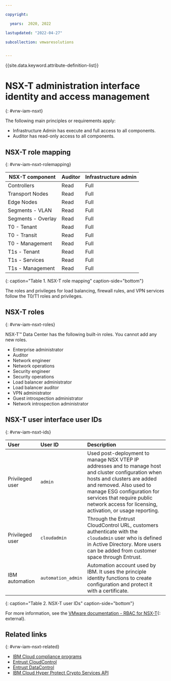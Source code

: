 ```yaml
---

copyright:

  years:  2020, 2022

lastupdated: "2022-04-27"

subcollection: vmwaresolutions


---
```


{{site.data.keyword.attribute-definition-list}}

# NSX-T administration interface identity and access management
{: #vrw-iam-nsxt}

The following main principles or requirements apply:
* Infrastructure Admin has execute and full access to all components.
* Auditor has read-only access to all components.

## NSX-T role mapping
{: #vrw-iam-nsxt-rolemapping}

NSX-T component | Auditor | Infrastructure admin |
--------------- |-------- |--------------------- |
Controllers     | Read | Full |
Transport Nodes | Read | Full |
Edge Nodes      | Read | Full |
Segments - VLAN | Read | Full |
Segments - Overlay | Read | Full |
T0 - Tenant     | Read | Full |
T0 - Transit    | Read| Full |
T0 - Management | Read | Full |
T1s - Tenant    | Read | Full |
T1s - Services | Read | Full |
T1s - Management | Read | Full |
{: caption="Table 1. NSX-T role mapping" caption-side="bottom"}

The roles and privileges for load balancing, firewall rules, and VPN services follow the T0/T1 roles and privileges.

## NSX-T roles
{: #vrw-iam-nsxt-roles}

NSX-T™ Data Center has the following built-in roles. You cannot add any new roles.
* Enterprise administrator
* Auditor
* Network engineer
* Network operations
* Security engineer
* Security operations
* Load balancer administrator
* Load balancer auditor
* VPN administrator
* Guest introspection administrator
* Network introspection administrator

## NSX-T user interface user IDs
{: #vrw-iam-nsxt-ids}

| User     | User ID      | Description |
|:---------|:-------------|:------------|
| Privileged user | `admin` | Used post-deployment to manage NSX VTEP IP addresses and to manage host and cluster configuration when hosts and clusters are added and removed. Also used to manage ESG configuration for services that require public network access for licensing, activation, or usage reporting. |
| Privileged user | `cloudadmin` | Through the Entrust CloudControl URL, customers authenticate with the `cloudadmin` user who is defined in Active Directory. More users can be added from customer space through Entrust. |
| IBM automation | `automation_admin` | Automation account used by IBM. It uses the principle identity functions to create configuration and protect it with a certificate. |
{: caption="Table 2. NSX-T user IDs" caption-side="bottom"}

For more information, see the [VMware documentation - RBAC for NSX-T](https://docs.vmware.com/en/VMware-NSX-T-Data-Center/2.5/administration/GUID-26C44DE8-1854-4B06-B6DA-A2FD426CDF44.html){: external}.

## Related links
{: #vrw-iam-nsxt-related}

* [IBM Cloud compliance programs](https://www.ibm.com/cloud/compliance)
* [Entrust CloudControl](/docs/vmwaresolutions?topic=vmwaresolutions-htcc_considerations)
* [Entrust DataControl](/docs/vmwaresolutions?topic=vmwaresolutions-htdc_considerations)
* [IBM Cloud Hyper Protect Crypto Services API](/apidocs/hs-crypto)
